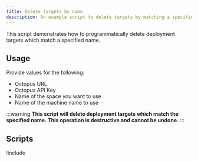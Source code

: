 ```yaml
---
title: Delete targets by name
description: An example script to delete targets by matching a specified name.
---
```


This script demonstrates how to programmatically delete deployment targets which match a specified name.

## Usage

Provide values for the following:

- Octopus URL
- Octopus API Key
- Name of the space you want to use
- Name of the machine name to use

:::warning
**This script will delete deployment targets which match the specified name. This operation is destructive and cannot be undone.**
:::

## Scripts

!include <delete-targets-by-name-scripts>
